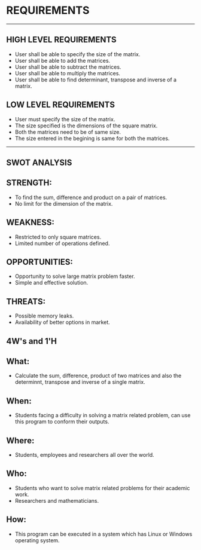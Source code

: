 # **REQUIREMENTS**
---
## **HIGH LEVEL REQUIREMENTS**
- User shall be able to specify the size of the matrix.
- User shall be able to add the matrices.
- User shall be able to subtract the matrices.
- User shall be able to multiply the matrices.
- User shall be able to find determinant, transpose and inverse of a matrix.

## **LOW LEVEL REQUIREMENTS**
- User must specify the size of the matrix.
- The size specified is the dimensions of the square matrix.
- Both the matrices need to be of same size.
- The size entered in the begining is same for both the matrices.
---
## **SWOT ANALYSIS**
## **STRENGTH:**

- To find the sum, difference and product on a pair of matrices.
- No limit for the dimension of the matrix.
## **WEAKNESS:**

- Restricted to only square matrices.
- Limited number of operations defined.
## **OPPORTUNITIES:**

- Opportunity to solve large matrix problem faster.
- Simple and effective solution.
## **THREATS:**

- Possible memory leaks.
- Availability of better options in market.
## **4W's and 1'H**
## **What:**

- Calculate the sum, difference, product of two matrices and also the determinnt, transpose and inverse of a single matrix.
## **When:**

- Students facing a difficulty in solving a matrix related problem, can use this program to conform their outputs.
## **Where:**

- Students, employees and researchers all over the world.
## **Who:**

- Students who want to solve matrix related problems for their academic work.
- Researchers and mathematicians.
## **How:**

- This program can be executed in a system which has Linux or Windows operating system.
